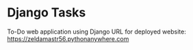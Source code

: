 # Django Tasks
To-Do web application using Django
URL for deployed website: https://zeldamastr56.pythonanywhere.com
